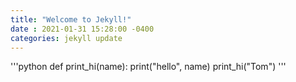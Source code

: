 ```yaml
---
title: "Welcome to Jekyll!"
date : 2021-01-31 15:28:00 -0400
categories: jekyll update
---
```

'''python
def print_hi(name):
print("hello", name)
print_hi("Tom")
'''
